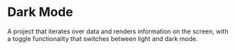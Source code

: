 # Dark Mode
A project that iterates over data and renders information on the screen, with a toggle functionality that switches between light and dark mode.